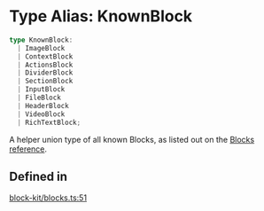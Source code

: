 # Type Alias: KnownBlock

```ts
type KnownBlock: 
  | ImageBlock
  | ContextBlock
  | ActionsBlock
  | DividerBlock
  | SectionBlock
  | InputBlock
  | FileBlock
  | HeaderBlock
  | VideoBlock
  | RichTextBlock;
```

A helper union type of all known Blocks, as listed out on the
[Blocks reference](https://api.slack.com/reference/block-kit/blocks).

## Defined in

[block-kit/blocks.ts:51](https://github.com/slackapi/node-slack-sdk/blob/main/packages/types/src/block-kit/blocks.ts#L51)
